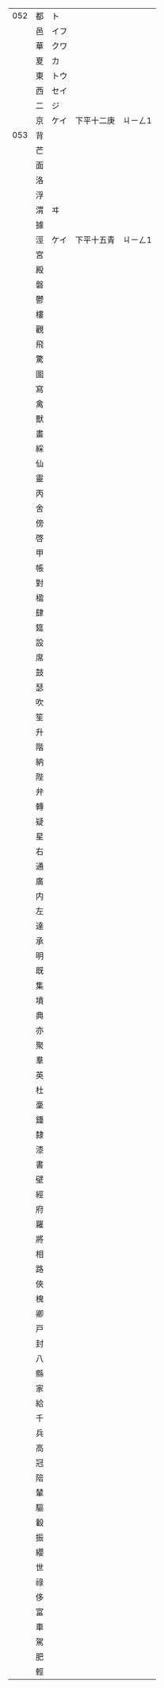 |     |     |      |            |         |
| --- | --- | ---- | ---------- | ------- |
| 052 | 都  | ト   |            |         |
|     | 邑  | イフ |            |         |
|     | 華  | クワ |            |         |
|     | 夏  | カ   |            |         |
|     | 東  | トウ |            |         |
|     | 西  | セイ |            |         |
|     | 二  | ジ   |            |         |
|     | 京  | ケイ | 下平十二庚 | ㄐㄧㄥ1 |
| 053 | 背  |
|     | 芒  |
|     | 面  |
|     | 洛  |
|     | 浮  |
|     | 渭  | ヰ   |
|     | 據  |
|     | 涇  | ケイ | 下平十五青 | ㄐㄧㄥ1 |
|     | 宮  |
|     | 殿  |
|     | 磐  |
|     | 鬱  |
|     | 樓  |
|     | 觀  |
|     | 飛  |
|     | 驚  |
|     | 圖  |
|     | 寫  |
|     | 禽  |
|     | 獸  |
|     | 畫  |
|     | 綵  |
|     | 仙  |
|     | 靈  |
|     | 丙  |
|     | 舍  |
|     | 傍  |
|     | 啓  |
|     | 甲  |
|     | 帳  |
|     | 對  |
|     | 楹  |
|     | 肆  |
|     | 筵  |
|     | 設  |
|     | 席  |
|     | 鼓  |
|     | 瑟  |
|     | 吹  |
|     | 笙  |
|     | 升  |
|     | 階  |
|     | 納  |
|     | 陛  |
|     | 弁  |
|     | 轉  |
|     | 疑  |
|     | 星  |
|     | 右  |
|     | 通  |
|     | 廣  |
|     | 内  |
|     | 左  |
|     | 達  |
|     | 承  |
|     | 明  |
|     | 既  |
|     | 集  |
|     | 墳  |
|     | 典  |
|     | 亦  |
|     | 聚  |
|     | 羣  |
|     | 英  |
|     | 杜  |
|     | 稾  |
|     | 鍾  |
|     | 隸  |
|     | 漆  |
|     | 書  |
|     | 壁  |
|     | 經  |
|     | 府  |
|     | 羅  |
|     | 將  |
|     | 相  |
|     | 路  |
|     | 俠  |
|     | 槐  |
|     | 卿  |
|     | 戸  |
|     | 封  |
|     | 八  |
|     | 縣  |
|     | 家  |
|     | 給  |
|     | 千  |
|     | 兵  |
|     | 高  |
|     | 冠  |
|     | 陪  |
|     | 輦  |
|     | 驅  |
|     | 轂  |
|     | 振  |
|     | 纓  |
|     | 世  |
|     | 祿  |
|     | 侈  |
|     | 富  |
|     | 車  |
|     | 駕  |
|     | 肥  |
|     | 輕  |
